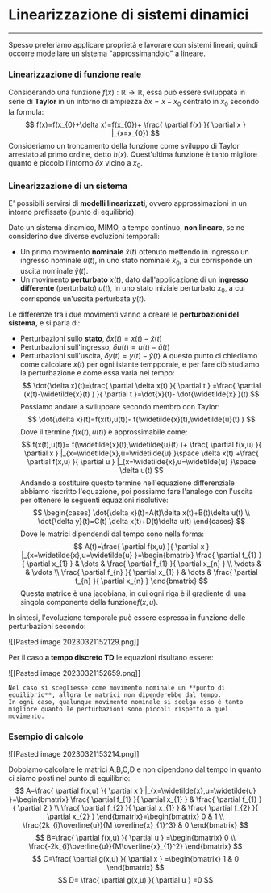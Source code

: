 # Linearizzazione di sistemi dinamici
---
Spesso preferiamo applicare proprietà e lavorare con sistemi lineari, quindi occorre modellare un sistema "approssimandolo" a lineare.

### Linearizzazione di funzione reale

Considerando una funzione $f(x): \mathbb{R} \to \mathbb{R}$, essa può essere sviluppata in serie di **Taylor** in un intorno di ampiezza $\delta x=x-x_{0}$ centrato in $x_{0}$ secondo la formula:
$$
f(x)=f(x_{0}+\delta x)=f(x_{0})+ \frac{ \partial f(x) }{ \partial x } |_{x=x_{0}}
$$
Consideriamo un troncamento della funzione come sviluppo di Taylor arrestato al primo ordine, detto $h(x)$.
Quest'ultima funzione è tanto migliore quanto è piccolo l'intorno $\delta x$ vicino a $x_{0}$.

### Linearizzazione di un sistema

E' possibili servirsi di **modelli linearizzati**, ovvero approssimazioni in un intorno prefissato (punto di equilibrio).

Dato un sistema dinamico, MIMO, a tempo continuo, **non lineare**, se ne considerino due diverse evoluzioni temporali:
- Un primo movimento **nominale** $\widetilde{x}(t)$ ottenuto mettendo in ingresso un ingresso nominale $\widetilde{u}(t)$, in uno stato nominale $\widetilde{x}_{0}$, a cui corrisponde un uscita nominale $\widetilde{y}(t)$.
- Un movimento **perturbato** $x(t)$, dato dall'applicazione di un **ingresso differente** (perturbato) $u(t)$, in uno stato iniziale perturbato $x_{0}$, a cui corrisponde un'uscita perturbata $y(t)$.

Le differenze fra i due movimenti vanno a creare le **perturbazioni del sistema**, e si parla di:
- Perturbazioni sullo **stato**, $\delta x(t)=x(t)-\widetilde{x}(t)$
- Perturbazioni sull'ingresso, $\delta u(t)=u(t)-\widetilde{u}(t)$
- Perturbazioni sull'uscita, $\delta y(t)=y(t)- \widetilde{y}(t)$
A questo punto ci chiediamo come calcolare $x(t)$ per ogni istante tempporale, e per fare ciò studiamo la perturbazione e come essa varia nel tempo:
$$
\dot{\delta x}(t)=\frac{ \partial \delta x(t) }{ \partial t } =\frac{ \partial (x(t)-\widetilde{x}(t)  ) }{ \partial t }=\dot{x}(t)- \dot{\widetilde{x}  }(t)   
$$
Possiamo andare a sviluppare secondo membro con Taylor:
$$
\dot{\delta x}(t)=f(x(t),u(t))- f(\widetilde{x}(t),\widetilde{u}(t)    )
$$
Dove il termine $f(x(t),u(t))$ è approssimabile come:
$$
f(x(t),u(t))= f(\widetilde{x}(t),\widetilde{u}(t)    )+ \frac{ \partial f(x,u) }{ \partial x } |_{x=\widetilde{x},u=\widetilde{u}    }\space \delta x(t) +\frac{ \partial f(x,u) }{ \partial u } |_{x=\widetilde{x},u=\widetilde{u}    }\space \delta u(t)  
$$
Andando a sostituire questo termine nell'equazione differenziale abbiamo riscritto l'equazione, poi possiamo fare l'analogo con l'uscita per ottenere le seguenti equazioni risolutive:
$$
\begin{cases}
\dot{\delta x}(t)=A(t)\delta x(t)+B(t)\delta u(t) \\
\dot{\delta y}(t)=C(t) \delta x(t)+D(t)\delta u(t)
\end{cases}
$$
Dove le matrici dipendendi dal tempo sono nella forma:
$$
A(t)=\frac{ \partial f(x,u) }{ \partial x } |_{x=\widetilde{x},u=\widetilde{u}    }=\begin{bmatrix}
\frac{ \partial f_{1} }{ \partial x_{1} }  & \dots & \frac{ \partial f_{1} }{ \partial x_{n} } \\
\vdots &  &  \vdots \\
\frac{ \partial f_{n} }{ \partial x_{1} }  & \dots & \frac{ \partial f_{n} }{ \partial x_{n} } 
\end{bmatrix}
$$
Questa matrice è una jacobiana, in cui ogni riga è il gradiente di una singola componente della funzione$f(x,u)$.

In sintesi, l'evoluzione temporale può essere espressa in funzione delle perturbazioni secondo:

![[Pasted image 20230321152129.png]]

Per il caso **a tempo discreto TD** le equazioni risultano essere:

![[Pasted image 20230321152659.png]]

```ad-note
Nel caso si scegliesse come movimento nominale un **punto di equilibrio**, allora le matrici non dipenderebbe dal tempo.
In ogni caso, qualunque movimento nominale si scelga esso è tanto migliore quanto le perturbazioni sono piccoli rispetto a quel movimento.
```

### Esempio di calcolo 

![[Pasted image 20230321153214.png]]

Dobbiamo calcolare le matrici A,B,C,D e non dipendono dal tempo in quanto ci siamo posti nel punto di equilibrio:
$$
A=\frac{ \partial f(x,u) }{ \partial x } |_{x=\widetilde{x},u=\widetilde{u}    }=\begin{bmatrix}
\frac{ \partial f_{1} }{ \partial x_{1} } & \frac{ \partial f_{1} }{ \partial 2 } \\
\frac{ \partial f_{2} }{ \partial x_{1} } & \frac{ \partial f_{2} }{ \partial x_{2} }   
\end{bmatrix}=\begin{bmatrix}
0 & 1 \\
\frac{2k_{i}\overline{u}}{M \overline{x}_{1}^3} & 0
\end{bmatrix}
$$
$$
B=\frac{ \partial f(x,u) }{ \partial u } =\begin{bmatrix}
0  \\
\frac{-2k_{i}\overline{u}}{M\overline{x}_{1}^2}
\end{bmatrix}
$$
$$
C=\frac{ \partial g(x,u) }{ \partial x } =\begin{bmatrix}
1 & 0
\end{bmatrix}
$$
$$
D= \frac{ \partial g(x,u) }{ \partial u } =0
$$
